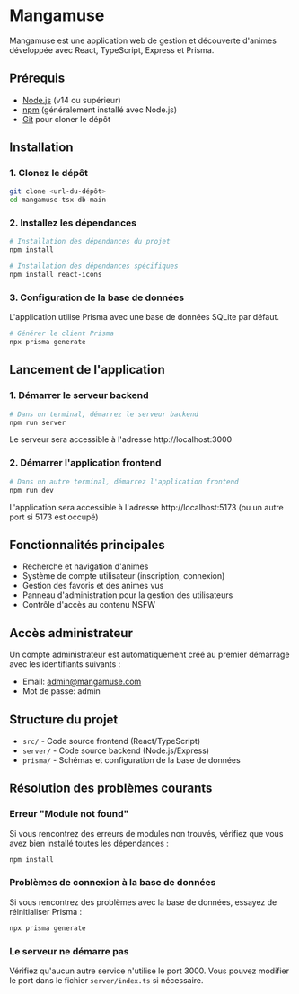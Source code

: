 # Mangamuse

Mangamuse est une application web de gestion et découverte d'animes développée avec React, TypeScript, Express et Prisma.

## Prérequis

- [Node.js](https://nodejs.org/) (v14 ou supérieur)
- [npm](https://www.npmjs.com/) (généralement installé avec Node.js)
- [Git](https://git-scm.com/) pour cloner le dépôt

## Installation

### 1. Clonez le dépôt

```bash
git clone <url-du-dépôt>
cd mangamuse-tsx-db-main
```

### 2. Installez les dépendances

```bash
# Installation des dépendances du projet
npm install

# Installation des dépendances spécifiques
npm install react-icons
```

### 3. Configuration de la base de données

L'application utilise Prisma avec une base de données SQLite par défaut.

```bash
# Générer le client Prisma
npx prisma generate
```

## Lancement de l'application

### 1. Démarrer le serveur backend

```bash
# Dans un terminal, démarrez le serveur backend
npm run server
```

Le serveur sera accessible à l'adresse http://localhost:3000

### 2. Démarrer l'application frontend

```bash
# Dans un autre terminal, démarrez l'application frontend
npm run dev
```

L'application sera accessible à l'adresse http://localhost:5173 (ou un autre port si 5173 est occupé)

## Fonctionnalités principales

- Recherche et navigation d'animes
- Système de compte utilisateur (inscription, connexion)
- Gestion des favoris et des animes vus
- Panneau d'administration pour la gestion des utilisateurs
- Contrôle d'accès au contenu NSFW

## Accès administrateur

Un compte administrateur est automatiquement créé au premier démarrage avec les identifiants suivants :
- Email: admin@mangamuse.com
- Mot de passe: admin

## Structure du projet

- `src/` - Code source frontend (React/TypeScript)
- `server/` - Code source backend (Node.js/Express)
- `prisma/` - Schémas et configuration de la base de données

## Résolution des problèmes courants

### Erreur "Module not found"

Si vous rencontrez des erreurs de modules non trouvés, vérifiez que vous avez bien installé toutes les dépendances :

```bash
npm install
```

### Problèmes de connexion à la base de données

Si vous rencontrez des problèmes avec la base de données, essayez de réinitialiser Prisma :

```bash
npx prisma generate
```

### Le serveur ne démarre pas

Vérifiez qu'aucun autre service n'utilise le port 3000. Vous pouvez modifier le port dans le fichier `server/index.ts` si nécessaire. 